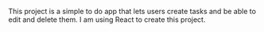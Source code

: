 This project is a simple to do app that lets users create tasks and be able to edit and delete them. I am using React to create this project. 